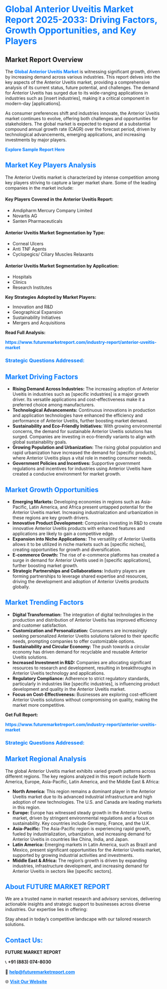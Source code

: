 <h1 style="color: #007BFF;">Global Anterior Uveitis Market Report 2025-2033: Driving Factors, Growth Opportunities, and Key Players</h1>

<section id="overview">
<h2>Market Report Overview</h2>
<p>The <a href="https://www.futuremarketreport.com/industry-report/anterior-uveitis-market" style="color: #007BFF; text-decoration: none;"><strong>Global Anterior Uveitis Market</strong></a> is witnessing significant growth, driven by increasing demand across various industries. This report delves into the key aspects of the Anterior Uveitis market, providing a comprehensive analysis of its current status, future potential, and challenges. The demand for Anterior Uveitis has surged due to its wide-ranging applications in industries such as [insert industries], making it a critical component in modern-day [applications].</p>
<p>As consumer preferences shift and industries innovate, the Anterior Uveitis market continues to evolve, offering both challenges and opportunities for stakeholders. The global market is expected to expand at a substantial compound annual growth rate (CAGR) over the forecast period, driven by technological advancements, emerging applications, and increasing investments by major players.</p>
</section>

<section id="overview">
<p><a href="https://www.futuremarketreport.com/request-sample/reportId=63151" style="color: #007BFF; text-decoration: none;"><strong>Explore Sample Report Here</strong></a></p>
</section>

<section id="key-players">
<h2 style="color: #007BFF;">Market Key Players Analysis</h2>
<p>The Anterior Uveitis market is characterized by intense competition among key players striving to capture a larger market share. Some of the leading companies in the market include:</p>
<h4>Key Players Covered in the Anterior Uveitis Report:</h4>
<ul><li>Amdipharm Mercury Company Limited</li><li>Novartis AG</li><li>Santen Pharmaceuticals</li></ul>
<h4>Anterior Uveitis Market Segmentation by Type:</h4>
<ul><li>Corneal Ulcers</li><li>Anti TNF Agents</li><li>Cyclopegics/ Ciliary Muscles Relaxants</li></ul>

<h4>Anterior Uveitis Market Segmentation by Application:</h4>
<ul><li>Hospitals</li><li>Clinics</li><li>Research Institutes</li></ul>
<p><strong>Key Strategies Adopted by Market Players:</strong></p>
<ul>
<li>Innovation and R&D</li>
<li>Geographical Expansion</li>
<li>Sustainability Initiatives</li>
<li>Mergers and Acquisitions</li>
</ul>
</section>

<section>
<p><strong>Read Full Analysis: </strong></p><a href="https://www.futuremarketreport.com/industry-report/anterior-uveitis-market" style="color: #007BFF; text-decoration: none;"><strong>https://www.futuremarketreport.com/industry-report/anterior-uveitis-market</strong></a>
<h3 style="color: #007BFF;">Strategic Questions Addressed:</h3>
</section>

<section id="driving-factors">
<h2 style="color: #007BFF;">Market Driving Factors</h2>
<ul>
<li><strong>Rising Demand Across Industries:</strong> The increasing adoption of Anterior Uveitis in industries such as [specific industries] is a major growth driver. Its versatile applications and cost-effectiveness make it a preferred choice among manufacturers.</li>
<li><strong>Technological Advancements:</strong> Continuous innovations in production and application technologies have enhanced the efficiency and performance of Anterior Uveitis, further boosting market demand.</li>
<li><strong>Sustainability and Eco-Friendly Initiatives:</strong> With growing environmental concerns, the demand for sustainable Anterior Uveitis solutions has surged. Companies are investing in eco-friendly variants to align with global sustainability goals.</li>
<li><strong>Growing Population and Urbanization:</strong> The rising global population and rapid urbanization have increased the demand for [specific products], where Anterior Uveitis plays a vital role in meeting consumer needs.</li>
<li><strong>Government Policies and Incentives:</strong> Supportive government regulations and incentives for industries using Anterior Uveitis have created a conducive environment for market growth.</li>
</ul>
</section>

<section id="growth-opportunities">
<h2 style="color: #007BFF;">Market Growth Opportunities</h2>
<ul>
<li><strong>Emerging Markets:</strong> Developing economies in regions such as Asia-Pacific, Latin America, and Africa present untapped potential for the Anterior Uveitis market. Increasing industrialization and urbanization in these regions are key growth drivers.</li>
<li><strong>Innovative Product Development:</strong> Companies investing in R&D to create innovative Anterior Uveitis products with enhanced features and applications are likely to gain a competitive edge.</li>
<li><strong>Expansion into Niche Applications:</strong> The versatility of Anterior Uveitis allows it to be utilized in niche markets such as [specific niches], creating opportunities for growth and diversification.</li>
<li><strong>E-commerce Growth:</strong> The rise of e-commerce platforms has created a surge in demand for Anterior Uveitis used in [specific applications], further boosting market growth.</li>
<li><strong>Strategic Partnerships and Collaborations:</strong> Industry players are forming partnerships to leverage shared expertise and resources, driving the development and adoption of Anterior Uveitis products globally.</li>
</ul>
</section>

<section id="trending-factors">
<h2 style="color: #007BFF;">Market Trending Factors</h2>
<ul>
<li><strong>Digital Transformation:</strong> The integration of digital technologies in the production and distribution of Anterior Uveitis has improved efficiency and customer satisfaction.</li>
<li><strong>Customization and Personalization:</strong> Consumers are increasingly seeking personalized Anterior Uveitis solutions tailored to their specific needs, prompting companies to offer customizable options.</li>
<li><strong>Sustainability and Circular Economy:</strong> The push towards a circular economy has driven demand for recyclable and reusable Anterior Uveitis solutions.</li>
<li><strong>Increased Investment in R&D:</strong> Companies are allocating significant resources to research and development, resulting in breakthroughs in Anterior Uveitis technology and applications.</li>
<li><strong>Regulatory Compliance:</strong> Adherence to strict regulatory standards, particularly in industries like [specific industries], is influencing product development and quality in the Anterior Uveitis market.</li>
<li><strong>Focus on Cost-Effectiveness:</strong> Businesses are exploring cost-efficient Anterior Uveitis solutions without compromising on quality, making the market more competitive.</li>
</ul>
</section>

<section>
<p><strong>Get Full Report: </strong></p><a href="https://www.futuremarketreport.com/industry-report/anterior-uveitis-market" style="color: #007BFF; text-decoration: none;"><strong>https://www.futuremarketreport.com/industry-report/anterior-uveitis-market</strong></a>
<h3 style="color: #007BFF;">Strategic Questions Addressed:</h3>
</section>


<section id="regional-analysis">
<h2 style="color: #007BFF;">Market Regional Analysis</h2>
<p>The global Anterior Uveitis market exhibits varied growth patterns across different regions. The key regions analyzed in this report include North America, Europe, Asia-Pacific, Latin America, and the Middle East & Africa:</p>
<ul>
<li><strong>North America:</strong> This region remains a dominant player in the Anterior Uveitis market due to its advanced industrial infrastructure and high adoption of new technologies. The U.S. and Canada are leading markets in this region.</li>
<li><strong>Europe:</strong> Europe has witnessed steady growth in the Anterior Uveitis market, driven by stringent environmental regulations and a focus on sustainability. Key countries include Germany, France, and the U.K.</li>
<li><strong>Asia-Pacific:</strong> The Asia-Pacific region is experiencing rapid growth, fueled by industrialization, urbanization, and increasing demand for Anterior Uveitis in countries like China, India, and Japan.</li>
<li><strong>Latin America:</strong> Emerging markets in Latin America, such as Brazil and Mexico, present significant opportunities for the Anterior Uveitis market, supported by growing industrial activities and investments.</li>
<li><strong>Middle East & Africa:</strong> The region’s growth is driven by expanding industries, infrastructure development, and increasing demand for Anterior Uveitis in sectors like [specific sectors].</li>
</ul>
</section>

<footer>
<h2 style="color: #007BFF;">About FUTURE MARKET REPORT</h2>
<p>We are a trusted name in market research and advisory services, delivering actionable insights and strategic support to businesses across diverse industries. Our expertise lies in offering:</p>

<p>Stay ahead in today’s competitive landscape with our tailored research solutions.</p>

<h2 style="color: #007BFF;">Contact Us:</h2>
<p><strong>FUTURE MARKET REPORT</strong></p>
<p>📞 <strong>+91 (883) 074-8030</strong></p>
<p>📧 <strong><a href="mailto:help@futuremarketreport.com" style="color: #007BFF;">help@futuremarketreport.com</a></strong></p>
<p>🌐 <strong><a href="https://www.futuremarketreport.com/" style="color: #007BFF;">Visit Our Website</a></strong></p>
</footer>